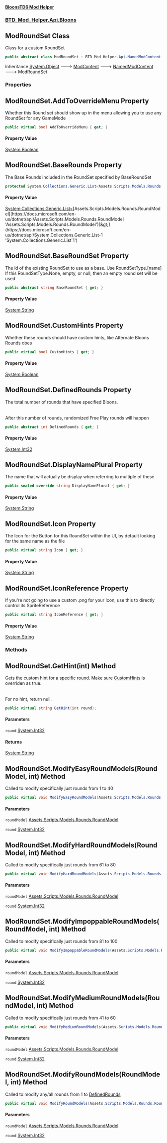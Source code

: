 #### [BloonsTD6 Mod Helper](README.md 'README')
### [BTD_Mod_Helper.Api.Bloons](README.md#BTD_Mod_Helper.Api.Bloons 'BTD_Mod_Helper.Api.Bloons')

## ModRoundSet Class

Class for a custom RoundSet

```csharp
public abstract class ModRoundSet : BTD_Mod_Helper.Api.NamedModContent
```

Inheritance [System.Object](https://docs.microsoft.com/en-us/dotnet/api/System.Object 'System.Object') &#129106; [ModContent](BTD_Mod_Helper.Api.ModContent.md 'BTD_Mod_Helper.Api.ModContent') &#129106; [NamedModContent](BTD_Mod_Helper.Api.NamedModContent.md 'BTD_Mod_Helper.Api.NamedModContent') &#129106; ModRoundSet
### Properties

<a name='BTD_Mod_Helper.Api.Bloons.ModRoundSet.AddToOverrideMenu'></a>

## ModRoundSet.AddToOverrideMenu Property

Whether this Round set should show up in the menu allowing you to use any RoundSet for any GameMode

```csharp
public virtual bool AddToOverrideMenu { get; }
```

#### Property Value
[System.Boolean](https://docs.microsoft.com/en-us/dotnet/api/System.Boolean 'System.Boolean')

<a name='BTD_Mod_Helper.Api.Bloons.ModRoundSet.BaseRounds'></a>

## ModRoundSet.BaseRounds Property

The Base Rounds included in the RoundSet specified by BaseRoundSet

```csharp
protected System.Collections.Generic.List<Assets.Scripts.Models.Rounds.RoundModel> BaseRounds { get; }
```

#### Property Value
[System.Collections.Generic.List&lt;](https://docs.microsoft.com/en-us/dotnet/api/System.Collections.Generic.List-1 'System.Collections.Generic.List`1')[Assets.Scripts.Models.Rounds.RoundModel](https://docs.microsoft.com/en-us/dotnet/api/Assets.Scripts.Models.Rounds.RoundModel 'Assets.Scripts.Models.Rounds.RoundModel')[&gt;](https://docs.microsoft.com/en-us/dotnet/api/System.Collections.Generic.List-1 'System.Collections.Generic.List`1')

<a name='BTD_Mod_Helper.Api.Bloons.ModRoundSet.BaseRoundSet'></a>

## ModRoundSet.BaseRoundSet Property

The id of the existing RoundSet to use as a base. Use RoundSetType.[name]  
If this RoundSetType.None, empty, or null, then an empty round set will be used

```csharp
public abstract string BaseRoundSet { get; }
```

#### Property Value
[System.String](https://docs.microsoft.com/en-us/dotnet/api/System.String 'System.String')

<a name='BTD_Mod_Helper.Api.Bloons.ModRoundSet.CustomHints'></a>

## ModRoundSet.CustomHints Property

Whether these rounds should have custom hints, like Alternate Bloons Rounds does

```csharp
public virtual bool CustomHints { get; }
```

#### Property Value
[System.Boolean](https://docs.microsoft.com/en-us/dotnet/api/System.Boolean 'System.Boolean')

<a name='BTD_Mod_Helper.Api.Bloons.ModRoundSet.DefinedRounds'></a>

## ModRoundSet.DefinedRounds Property

The total number of rounds that have specified Bloons.  
<br/>  
After this number of rounds, randomized Free Play rounds will happen

```csharp
public abstract int DefinedRounds { get; }
```

#### Property Value
[System.Int32](https://docs.microsoft.com/en-us/dotnet/api/System.Int32 'System.Int32')

<a name='BTD_Mod_Helper.Api.Bloons.ModRoundSet.DisplayNamePlural'></a>

## ModRoundSet.DisplayNamePlural Property

The name that will actually be display when referring to multiple of these

```csharp
public sealed override string DisplayNamePlural { get; }
```

#### Property Value
[System.String](https://docs.microsoft.com/en-us/dotnet/api/System.String 'System.String')

<a name='BTD_Mod_Helper.Api.Bloons.ModRoundSet.Icon'></a>

## ModRoundSet.Icon Property

The Icon for the Button for this RoundSet within the UI, by default looking for the same name as the file

```csharp
public virtual string Icon { get; }
```

#### Property Value
[System.String](https://docs.microsoft.com/en-us/dotnet/api/System.String 'System.String')

<a name='BTD_Mod_Helper.Api.Bloons.ModRoundSet.IconReference'></a>

## ModRoundSet.IconReference Property

If you're not going to use a custom .png for your Icon, use this to directly control its SpriteReference

```csharp
public virtual string IconReference { get; }
```

#### Property Value
[System.String](https://docs.microsoft.com/en-us/dotnet/api/System.String 'System.String')
### Methods

<a name='BTD_Mod_Helper.Api.Bloons.ModRoundSet.GetHint(int)'></a>

## ModRoundSet.GetHint(int) Method

Gets the custom hint for a specific round. Make sure [CustomHints](BTD_Mod_Helper.Api.Bloons.ModRoundSet.md#BTD_Mod_Helper.Api.Bloons.ModRoundSet.CustomHints 'BTD_Mod_Helper.Api.Bloons.ModRoundSet.CustomHints') is overriden as true.  
<br/>  
For no hint, return null.

```csharp
public virtual string GetHint(int round);
```
#### Parameters

<a name='BTD_Mod_Helper.Api.Bloons.ModRoundSet.GetHint(int).round'></a>

`round` [System.Int32](https://docs.microsoft.com/en-us/dotnet/api/System.Int32 'System.Int32')

#### Returns
[System.String](https://docs.microsoft.com/en-us/dotnet/api/System.String 'System.String')

<a name='BTD_Mod_Helper.Api.Bloons.ModRoundSet.ModifyEasyRoundModels(Assets.Scripts.Models.Rounds.RoundModel,int)'></a>

## ModRoundSet.ModifyEasyRoundModels(RoundModel, int) Method

Called to modify specifically just rounds from 1 to 40

```csharp
public virtual void ModifyEasyRoundModels(Assets.Scripts.Models.Rounds.RoundModel roundModel, int round);
```
#### Parameters

<a name='BTD_Mod_Helper.Api.Bloons.ModRoundSet.ModifyEasyRoundModels(Assets.Scripts.Models.Rounds.RoundModel,int).roundModel'></a>

`roundModel` [Assets.Scripts.Models.Rounds.RoundModel](https://docs.microsoft.com/en-us/dotnet/api/Assets.Scripts.Models.Rounds.RoundModel 'Assets.Scripts.Models.Rounds.RoundModel')

<a name='BTD_Mod_Helper.Api.Bloons.ModRoundSet.ModifyEasyRoundModels(Assets.Scripts.Models.Rounds.RoundModel,int).round'></a>

`round` [System.Int32](https://docs.microsoft.com/en-us/dotnet/api/System.Int32 'System.Int32')

<a name='BTD_Mod_Helper.Api.Bloons.ModRoundSet.ModifyHardRoundModels(Assets.Scripts.Models.Rounds.RoundModel,int)'></a>

## ModRoundSet.ModifyHardRoundModels(RoundModel, int) Method

Called to modify specifically just rounds from 61 to 80

```csharp
public virtual void ModifyHardRoundModels(Assets.Scripts.Models.Rounds.RoundModel roundModel, int round);
```
#### Parameters

<a name='BTD_Mod_Helper.Api.Bloons.ModRoundSet.ModifyHardRoundModels(Assets.Scripts.Models.Rounds.RoundModel,int).roundModel'></a>

`roundModel` [Assets.Scripts.Models.Rounds.RoundModel](https://docs.microsoft.com/en-us/dotnet/api/Assets.Scripts.Models.Rounds.RoundModel 'Assets.Scripts.Models.Rounds.RoundModel')

<a name='BTD_Mod_Helper.Api.Bloons.ModRoundSet.ModifyHardRoundModels(Assets.Scripts.Models.Rounds.RoundModel,int).round'></a>

`round` [System.Int32](https://docs.microsoft.com/en-us/dotnet/api/System.Int32 'System.Int32')

<a name='BTD_Mod_Helper.Api.Bloons.ModRoundSet.ModifyImpoppableRoundModels(Assets.Scripts.Models.Rounds.RoundModel,int)'></a>

## ModRoundSet.ModifyImpoppableRoundModels(RoundModel, int) Method

Called to modify specifically just rounds from 81 to 100

```csharp
public virtual void ModifyImpoppableRoundModels(Assets.Scripts.Models.Rounds.RoundModel roundModel, int round);
```
#### Parameters

<a name='BTD_Mod_Helper.Api.Bloons.ModRoundSet.ModifyImpoppableRoundModels(Assets.Scripts.Models.Rounds.RoundModel,int).roundModel'></a>

`roundModel` [Assets.Scripts.Models.Rounds.RoundModel](https://docs.microsoft.com/en-us/dotnet/api/Assets.Scripts.Models.Rounds.RoundModel 'Assets.Scripts.Models.Rounds.RoundModel')

<a name='BTD_Mod_Helper.Api.Bloons.ModRoundSet.ModifyImpoppableRoundModels(Assets.Scripts.Models.Rounds.RoundModel,int).round'></a>

`round` [System.Int32](https://docs.microsoft.com/en-us/dotnet/api/System.Int32 'System.Int32')

<a name='BTD_Mod_Helper.Api.Bloons.ModRoundSet.ModifyMediumRoundModels(Assets.Scripts.Models.Rounds.RoundModel,int)'></a>

## ModRoundSet.ModifyMediumRoundModels(RoundModel, int) Method

Called to modify specifically just rounds from 41 to 60

```csharp
public virtual void ModifyMediumRoundModels(Assets.Scripts.Models.Rounds.RoundModel roundModel, int round);
```
#### Parameters

<a name='BTD_Mod_Helper.Api.Bloons.ModRoundSet.ModifyMediumRoundModels(Assets.Scripts.Models.Rounds.RoundModel,int).roundModel'></a>

`roundModel` [Assets.Scripts.Models.Rounds.RoundModel](https://docs.microsoft.com/en-us/dotnet/api/Assets.Scripts.Models.Rounds.RoundModel 'Assets.Scripts.Models.Rounds.RoundModel')

<a name='BTD_Mod_Helper.Api.Bloons.ModRoundSet.ModifyMediumRoundModels(Assets.Scripts.Models.Rounds.RoundModel,int).round'></a>

`round` [System.Int32](https://docs.microsoft.com/en-us/dotnet/api/System.Int32 'System.Int32')

<a name='BTD_Mod_Helper.Api.Bloons.ModRoundSet.ModifyRoundModels(Assets.Scripts.Models.Rounds.RoundModel,int)'></a>

## ModRoundSet.ModifyRoundModels(RoundModel, int) Method

Called to modify any/all rounds from 1 to [DefinedRounds](BTD_Mod_Helper.Api.Bloons.ModRoundSet.md#BTD_Mod_Helper.Api.Bloons.ModRoundSet.DefinedRounds 'BTD_Mod_Helper.Api.Bloons.ModRoundSet.DefinedRounds')

```csharp
public virtual void ModifyRoundModels(Assets.Scripts.Models.Rounds.RoundModel roundModel, int round);
```
#### Parameters

<a name='BTD_Mod_Helper.Api.Bloons.ModRoundSet.ModifyRoundModels(Assets.Scripts.Models.Rounds.RoundModel,int).roundModel'></a>

`roundModel` [Assets.Scripts.Models.Rounds.RoundModel](https://docs.microsoft.com/en-us/dotnet/api/Assets.Scripts.Models.Rounds.RoundModel 'Assets.Scripts.Models.Rounds.RoundModel')

<a name='BTD_Mod_Helper.Api.Bloons.ModRoundSet.ModifyRoundModels(Assets.Scripts.Models.Rounds.RoundModel,int).round'></a>

`round` [System.Int32](https://docs.microsoft.com/en-us/dotnet/api/System.Int32 'System.Int32')